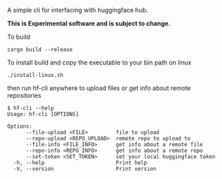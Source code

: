 A simple cli for interfacing with huggingface hub.

**This is Experimental software and is subject to change.**


To build

```
cargo build --release
```

To install build and copy the executable to your bin path on linux

```
./install-linux.sh
```


then run hf-cli anywhere to upload files or get info about remote repositories
```
$ hf-cli --help
Usage: hf-cli [OPTIONS]

Options:
      --file-upload <FILE>         file to upload
      --repo-upload <REPO_UPLOAD>  remote repo to upload to
      --file-info <FILE_INFO>      get info about a remote file
      --repo-info <REPO_INFO>      get info about a remote repo
      --set-token <SET_TOKEN>      set your local huggingface token
  -h, --help                       Print help
  -V, --version                    Print version
  ```
